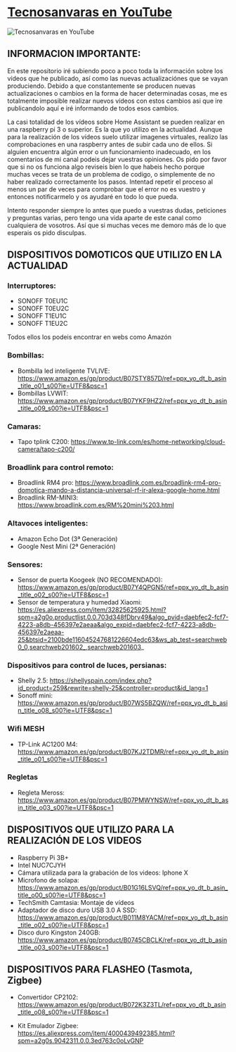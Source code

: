 [Tecnosanvaras en YouTube][1]
===
![Tecnosanvaras en YouTube](https://github.com/tecnosanvaras/Videos/blob/main/cabecera/CABECERA.jpg)

## INFORMACION IMPORTANTE:

En este repositorio iré subiendo poco a poco toda la información sobre los vídeos que he publicado, así como las nuevas actualizaciónes que se vayan produciendo. Debido a que constantemente se producen nuevas actualizaciones o cambios en la forma de hacer determinadas cosas, me es totalmente imposible realizar nuevos vídeos con estos cambios asi que ire publicandolo aquí e iré informando de todos esos cambios.

La casi totalidad de los vídeos sobre Home Assistant se pueden realizar en una raspberry pi 3 o superior. Es la que yo utilizo en la actualidad.
Aunque para la realización de los vídeos suelo utilizar imagenes virtuales, realizo las comprobaciones en una raspberry antes de subir cada uno de ellos. Si alguien encuentra algún error o un funcionamiento inadecuado, en los comentarios de mi canal podeis dejar vuestras opiniones.
Os pido por favor que si no os funciona algo reviseis bien lo que habeis hecho porque muchas veces se trata de un problema de codigo, o simplemente de no haber realizado correctamente los pasos. Intentad repetir el proceso al menos un par de veces para comprobar que el error no es vuestro y entonces notificarmelo y os ayudaré en todo lo que pueda.

Intento responder siempre lo antes que puedo a vuestras dudas, peticiones y preguntas varias, pero tengo una vida aparte de este canal como cualquiera de vosotros. Así que si muchas veces me demoro más de lo que esperais os pido disculpas.

## DISPOSITIVOS DOMOTICOS QUE UTILIZO EN LA ACTUALIDAD
### Interruptores:
 - SONOFF T0EU1C
 - SONOFF T0EU2C
 - SONOFF T1EU1C
 - SONOFF T1EU2C
 
 Todos ellos los podeis encontrar en webs como Amazón
 
 ### Bombillas:
 - Bombilla led inteligente TVLIVE: https://www.amazon.es/gp/product/B07STY857D/ref=ppx_yo_dt_b_asin_title_o01_s00?ie=UTF8&psc=1
 - Bombillas LVWIT: https://www.amazon.es/gp/product/B07YKF9HZ2/ref=ppx_yo_dt_b_asin_title_o09_s00?ie=UTF8&psc=1
 
 ### Camaras:
 - Tapo tplink C200: https://www.tp-link.com/es/home-networking/cloud-camera/tapo-c200/
 
 ### Broadlink para control remoto:
 - Broadlink RM4 pro: https://www.broadlink.com.es/broadlink-rm4-pro-domotica-mando-a-distancia-universal-rf-ir-alexa-google-home.html
 - Broadlink RM-MINI3: https://www.broadlink.com.es/RM%20mini%203.html
 
 ### Altavoces inteligentes:
 - Amazon Echo Dot (3ª Generación)
 - Google Nest Mini (2ª Generación)
 
 ### Sensores:
 - Sensor de puerta Koogeek (NO RECOMENDADO): https://www.amazon.es/gp/product/B07Y4QPGN5/ref=ppx_yo_dt_b_asin_title_o02_s00?ie=UTF8&psc=1
 - Sensor de temperatura y humedad Xiaomi: https://es.aliexpress.com/item/32825625925.html?spm=a2g0o.productlist.0.0.703d348fDbrv49&algo_pvid=daebfec2-fcf7-4223-a8db-456397e2aeaa&algo_expid=daebfec2-fcf7-4223-a8db-456397e2aeaa-25&btsid=2100bde116045247681226604edc63&ws_ab_test=searchweb0_0,searchweb201602_,searchweb201603_
 
 ### Dispositivos para control de luces, persianas:
 - Shelly 2.5: https://shellyspain.com/index.php?id_product=259&rewrite=shelly-25&controller=product&id_lang=1
 - Sonoff mini: https://www.amazon.es/gp/product/B07WS5BZQW/ref=ppx_yo_dt_b_asin_title_o08_s00?ie=UTF8&psc=1
 
 ### Wifi MESH
  - TP-Link AC1200 M4: https://www.amazon.es/gp/product/B07KJ2TDMR/ref=ppx_yo_dt_b_asin_title_o01_s00?ie=UTF8&psc=1
  
 ### Regletas
 - Regleta Meross: https://www.amazon.es/gp/product/B07PMWYNSW/ref=ppx_yo_dt_b_asin_title_o03_s00?ie=UTF8&psc=1

## DISPOSITIVOS QUE UTILIZO PARA LA REALIZACIÓN DE LOS VIDEOS
- Raspberry Pi 3B+
- Intel NUC7CJYH
- Cámara utilizada para la grabación de los videos: Iphone X
- Microfono de solapa: https://www.amazon.es/gp/product/B01G16LSVQ/ref=ppx_yo_dt_b_asin_title_o00_s00?ie=UTF8&psc=1
- TechSmith Camtasia: Montaje de vídeos
- Adaptador de disco duro USB 3.0 A SSD: https://www.amazon.es/gp/product/B011M8YACM/ref=ppx_yo_dt_b_asin_title_o02_s00?ie=UTF8&psc=1
- Disco duro Kingston 240GB: https://www.amazon.es/gp/product/B0745CBCLK/ref=ppx_yo_dt_b_asin_title_o03_s00?ie=UTF8&psc=1


## DISPOSITIVOS PARA FLASHEO (Tasmota, Zigbee)
- Convertidor CP2102: https://www.amazon.es/gp/product/B072K3Z3TL/ref=ppx_yo_dt_b_asin_title_o08_s00?ie=UTF8&psc=1
- Kit Emulador Zigbee: https://es.aliexpress.com/item/4000439492385.html?spm=a2g0s.9042311.0.0.3ed763c0oLvGNP



  [1]: https://www.youtube.com/channel/UCMddiVH-CzGZ97sVgZrKg6A
